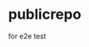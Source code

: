 # publicrepo
for e2e test









































































































































































































































































































































































































































































































































































































































































































































































































































































































































































































































































































































































































































































































































































































































































































































































































































































































































































































































































































































































































































































































































































































































































































































































































































































































































































































































































































































































































































































































